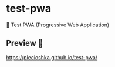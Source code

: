 # test-pwa

📒 Test PWA (Progressive Web Application)

## Preview 🎉

https://piecioshka.github.io/test-pwa/
